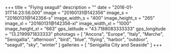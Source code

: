 +++
title = "Flying seagull"
description = ""
date = "2016-01-31T14:23:56.000"
image = "20160131@142356"
image_s = "20160131@142356-s"
image_width_s = "400"
image_height_s = "265"
image_xl = "20160131@142356-xl"
image_width_xl = "1000"
image_height_xl = "663"
gps_latitude = "43.7188083333333"
gps_longitude = "13.2199971833333"
phototags = [ "Ancona", "Europe", "Italy", "Marche", "Senigallia", "afternoon", "bird", "blue", "flying", "harbor", "outdoor", "seagull", "sky", "winter" ]
galleries = [ "Senigallia City and Seaside" ]
+++
